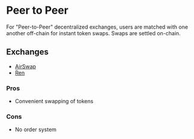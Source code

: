 # Peer to Peer

For "Peer-to-Peer" decentralized exchanges, users are matched with one another off-chain for instant token swaps. Swaps are settled on-chain.

## Exchanges

* [AirSwap](airswap.md)
* [Ren](ren.md)

### Pros

* Convenient swapping of tokens 

### Cons

* No order system

